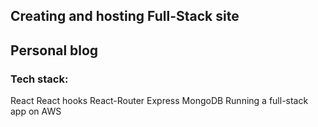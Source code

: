 ## Creating and hosting Full-Stack site
## Personal blog

### Tech stack:
React
React hooks
React-Router
Express
MongoDB
Running a full-stack app on AWS
